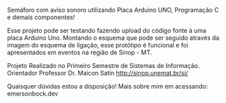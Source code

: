 Semáforo com aviso sonoro utilizando Placa Arduino UNO, Programação C e demais componentes!

Esse projeto pode ser testando fazendo upload do código fonte à uma placa Arduino Uno. Montando o esquema que pode ser seguido através da imagem do esquema de ligação, esse protótipo é funcional e foi apresentados em eventos na região de Sinop - MT.









Projeto Realizado no Primeiro Semestre de Sistemas de Informação.
Orientador Professor Dr. Maicon Satin
http://sinop.unemat.br/si/


Quaisquer dúvidas estou a disposição!
Mais sobre mim em acessando: 
    emersonbock.dev
